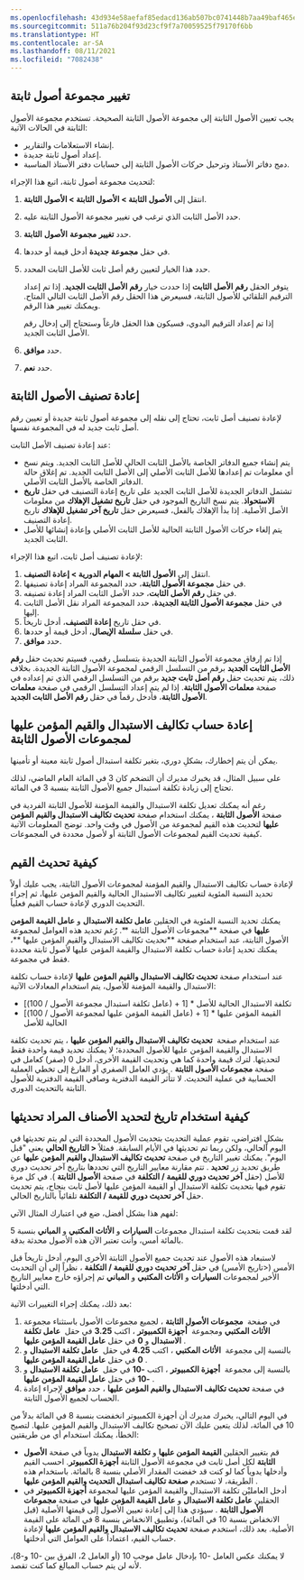 ```yaml
---
ms.openlocfilehash: 43d934e58aefaf85edacd136ab507bc0741448b7aa49baf465e79876879b6ad1
ms.sourcegitcommit: 511a76b204f93d23cf9f7a70059525f79170f6bb
ms.translationtype: HT
ms.contentlocale: ar-SA
ms.lasthandoff: 08/11/2021
ms.locfileid: "7082438"
---
```

## <a name="change-a-fixed-asset-group"></a>تغيير مجموعة أصول ثابتة

يجب تعيين الأصول الثابتة إلى مجموعة الأصول الثابتة الصحيحة. تستخدم مجموعة الأصول الثابتة في الحالات الآتية:

-   إنشاء الاستعلامات والتقارير.
-   إعداد أصول ثابتة جديدة.
-   دمج دفاتر الأستاذ وترحيل حركات الأصول الثابتة إلى حسابات دفتر الأستاذ المناسبة.

لتحديث مجموعة أصول ثابتة، اتبع هذا الإجراء:

1.  انتقل إلى **الأصول الثابتة > الأصول الثابتة > الأصول الثابتة**.
2.  حدد الأصل الثابت الذي ترغب في تغيير مجموعة الأصول الثابتة عليه.
3.  حدد **تغيير** **مجموعة** **الأصول** **الثابتة**.
4.  في حقل **مجموعة** **جديدة** أدخل قيمة أو حددها.
5.  حدد هذا الخيار لتعيين رقم أصل ثابت للأصل الثابت المحدد.

    يتوفر الحقل **رقم الأصل الثابت** إذا حددت خيار **رقم الأصل الثابت الجديد**. إذا تم إعداد الترقيم التلقائي للأصول الثابتة، فسيعرض هذا الحقل رقم الأصل الثابت التالي المتاح. ويمكنك تغيير هذا الرقم.

    إذا تم إعداد الترقيم اليدوي، فسيكون هذا الحقل فارغاً وستحتاج إلى إدخال رقم الأصل الثابت الجديد.
6.  حدد **موافق**.
7.  حدد **نعم**.

## <a name="reclassify-fixed-assets"></a>إعادة تصنيف الأصول الثابتة

لإعادة تصنيف أصل ثابت، تحتاج إلى نقله إلى مجموعة أصول ثابتة جديدة أو تعيين رقم أصل ثابت جديد له في المجموعة نفسها.

عند إعادة تصنيف الأصل الثابت:

-   يتم إنشاء جميع الدفاتر الخاصة بالأصل الثابت الحالي للأصل الثابت الجديد. ويتم نسخ أي معلومات تم إعدادها للأصل الثابت الأصلي إلى الأصل الثابت الجديد. تم إغلاق حالة الدفاتر الخاصة بالأصل الثابت الأصلي.
-   تشتمل الدفاتر الجديدة للأصل الثابت الجديد على تاريخ إعادة التصنيف في حقل **تاريخ الاستحواذ**. يتم نسخ التاريخ الموجود في حقل **تاريخ تشغيل الإهلاك** من معلومات الأصل الأصلية. إذا بدأ الإهلاك بالفعل، فسيعرض حقل **تاريخ آخر تشغيل للإهلاك** تاريخ إعادة التصنيف.
-   يتم إلغاء حركات الأصول الثابتة الحالية للأصل الثابت الأصلي وإعادة إنشائها للأصل الثابت الجديد.

لإعادة تصنيف أصل ثابت، اتبع هذا الإجراء:

1.  انتقل إلى **الأصول الثابتة > المهام الدورية > إعادة التصنيف**.
2.  في حقل **مجموعة الأصول الثابتة**، حدد المجموعة المراد إعادة تصنيفها.
3.  في حقل **رقم الأصل الثابت**، حدد الأصل الثابت المراد إعادة تصنيفه.
4.  في حقل **مجموعة الأصول الثابتة الجديدة**، حدد المجموعة المراد نقل الأصل الثابت إليها.
1.  في حقل تاريخ **إعادة التصنيف**، أدخل تاريخاً.
2.  في حقل **سلسلة** **الإيصال**، أدخل قيمة أو حددها.
3.  حدد **موافق**.

إذا تم إرفاق مجموعة الأصول الثابتة الجديدة بتسلسل رقمي، فسيتم تحديث حقل **رقم الأصل الثابت الجديد** برقم من التسلسل الرقمي لمجموعة الأصول الثابتة الجديدة. بخلاف ذلك، يتم تحديث حقل **رقم أصل ثابت جديد** برقم من التسلسل الرقمي الذي تم إعداده في صفحة **معلمات الأصول الثابتة**. إذا لم يتم إعداد التسلسل الرقمي في صفحة **معلمات الأصول الثابتة**، فأدخل رقماً في حقل **رقم الأصل الثابت الجديد**.

## <a name="recalculate-replacement-costs-and-insured-values-for-fixed-asset-groups"></a>إعادة حساب تكاليف الاستبدال والقيم المؤمن عليها لمجموعات الأصول الثابتة

يمكن أن يتم إخطارك، بشكلِ دوري، بتغير تكلفة استبدال أصول ثابتة معينة أو تأمينها.

على سبيل المثال، قد يخبرك مديرك أن التضخم كان 3 في المائة العام الماضي، لذلك تحتاج إلى زيادة تكلفة استبدال جميع الأصول الثابتة بنسبة 3 في المائة.

رغم أنه يمكنك تعديل تكلفة الاستبدال والقيمة المؤمنة للأصول الثابتة الفردية في صفحة **الأصول الثابتة** ، يمكنك استخدام صفحة **تحديث تكاليف الاستبدال والقيم المؤمن عليها** لتحديث هذه القيم لمجموعة من الأصول في وقت واحد. توضح المعلومات الآتية كيفية تحديث القيم لمجموعات الأصول الثابتة أو لأصول محددة في المجموعات.

## <a name="how-values-are-updated"></a>كيفية تحديث القيم

لإعادة حساب تكاليف الاستبدال والقيم المؤمنة لمجموعات الأصول الثابتة، يجب عليك أولاً تحديد النسبة المئوية لتغيير تكاليف الاستبدال الحالية والقيم المؤمن عليها، ثم إجراء التحديث الدوري لإعادة حساب القيم فعلياً.

يمكنك تحديد النسبة المئوية في الحقلين **عامل تكلفة الاستبدال** و **عامل القيمة المؤمن عليها** في صفحة **مجموعات الأصول الثابتة **. رُغم تحديد هذه العوامل لمجموعة الأصول الثابتة، عند استخدام صفحة **تحديث تكاليف الاستبدال والقيم المؤمن عليها **، يمكنك تحديد إعادة حساب تكلفة الاستبدال والقيمة المؤمن عليها لأصول ثابتة محددة فقط في مجموعة.

عند استخدام صفحة **تحديث تكاليف الاستبدال والقيم المؤمن عليها** لإعادة حساب تكلفة الاستبدال والقيمة المؤمنة للأصول، يتم استخدام المعادلات الآتية:

-   [(عامل تكلفة استبدال مجموعة الأصول / 100) + 1] * تكلفة الاستبدال الحالية للأصل
-   [(عامل القيمة المؤمن عليها لمجموعة الأصول / 100) + 1] * القيمة المؤمن عليها الحالية للأصل

عند استخدام صفحة  **تحديث تكاليف الاستبدال والقيم المؤمن عليها** ، يتم تحديث تكلفة الاستبدال والقيمة المؤمن عليها للأصول المحددة؛ لا يمكنك تحديد قيمة واحدة فقط لتحديثها. لترك قيمة واحدة كما هي وتحديث القيمة الأخرى، أدخل 0 (صفر) كعامل في صفحة **مجموعات الأصول الثابتة** . يؤدي العامل الصفري أو الفارغ إلى تخطي العملية الحسابية في عملية التحديث. لا تتأثر القيمة الدفترية وصافي القيمة الدفترية للأصول الثابتة بالتحديث الدوري.

## <a name="how-to-use-a-date-to-select-which-items-to-update"></a>كيفية استخدام تاريخ لتحديد الأصناف المراد تحديثها

بشكلٍ افتراضي، تقوم عملية التحديث بتحديث الأصول المحددة التي لم يتم تحديثها في اليوم الحالي، ولكن ربما تم تحديثها في الأيام السابقة. فمثلاً **< التاريخ الحالي** يعني "قبل اليوم". يمكنك تغيير التاريخ في صفحة **تحديث تكاليف الاستبدال والقيم المؤمن عليها** عن طريق تحديد زر **تحديد** . تتم مقارنة معايير التاريخ التي تحددها بتاريخ آخر تحديث دوري للأصل (حقل **آخر تحديث دوري للقيمة / التكلفة** في صفحة **الأصول الثابتة** ). في كل مرة تقوم فيها بتحديث تكلفة الاستبدال أو القيمة المؤمن عليها لأصل ثابت بنجاح، يتم تحديث حقل **آخر تحديث دوري للقيمة / التكلفة** تلقائياً بالتاريخ الحالي.

لفهم هذا بشكل أفضل، ضع في اعتبارك المثال الآتي:

لقد قمت بتحديث تكلفة استبدال مجموعات **السيارات** و **الأثاث المكتبي** و **المباني** بنسبة 5 بالمائة أمس، وأنت تعتبر الآن هذه الأصول محدثة بدقة.

لاستبعاد هذه الأصول عند تحديث جميع الأصول الثابتة الأخرى اليوم، أدخل تاريخاً قبل الأمس (<تاريخ الأمس) في حقل **آخر تحديث دوري للقيمة / التكلفة** ، نظراً إلى أن التحديث الأخير لمجموعات **السيارات** و **الأثاث المكتبي** و **المباني** تم إجراؤه خارج معايير التاريخ التي أدخلتها.

بعد ذلك، يمكنك إجراء التغييرات الآتية:

1.  في صفحة  **مجموعات الأصول الثابتة** ، لجميع مجموعات الأصول باستثناء مجموعة  **الأثاث المكتبي** ومجموعة  **أجهزة الكمبيوتر** ، اكتب **3.25** في حقل  **عامل تكلفة الاستبدال** و **0** في حقل **عامل القيمة المؤمن عليها** .
2.  بالنسبة إلى مجموعة  **الأثاث المكتبي** ، اكتب **4.25** في حقل  **عامل تكلفة الاستبدال** و **0** في حقل **عامل القيمة المؤمن عليها** .
3.  بالنسبة إلى مجموعة  **أجهزة الكمبيوتر** ، اكتب **-10** في حقل  **عامل تكلفة الاستبدال** و **-10** في حقل **عامل القيمة المؤمن عليها** .
4.  في صفحة **تحديث تكاليف الاستبدال والقيم المؤمن عليها** ، حدد **موافق** لإجراء إعادة الحساب لجميع الأصول الثابتة.

في اليوم التالي، يخبرك مديرك أن أجهزة الكمبيوتر انخفضت بنسبة 8 في المائة بدلاً من 10 في المائة، لذلك يتعين عليك الآن تصحيح تكاليف الاستبدال والقيم المؤمن عليها. لتصيح الخطأ، يمكنك استخدام أي من طريقتين:

-   قم بتغيير الحقلين **القيمة المؤمن عليها** و **تكلفة الاستبدال** يدوياً في صفحة **الأصول الثابتة** لكل أصل ثابت في مجموعة الأصول الثابتة **أجهزة الكمبيوتر**. احسب القيم وأدخلها يدوياً كما لو كنت قد خفضت المقدار الأصلي بنسبة 8 بالمائة. باستخدام هذه الطريقة، لا تستخدم **صفحة تكاليف استبدال التحديث والقيم المؤمن عليها** .
-   أدخل العامليْن تكلفة الاستبدال والقيمة المؤمن عليها لمجموعة **أجهزة الكمبيوتر** في الحقلين **عامل تكلفة الاستبدال** و **عامل القيمة المؤمن عليها** في صفحة **مجموعات الأصول الثابتة** . سيؤدي هذا إلى إعادة تعيين الأصول إلى قيمتها الأصلية (قبل الانخفاض بنسبة 10 في المائة)، وتطبيق الانخفاض بنسبة 8 في المائة على القيمة الأصلية. بعد ذلك، استخدم صفحة **تحديث تكاليف الاستبدال والقيم المؤمن عليها** لإعادة حساب القيم، اعتماداً على العوامل التي أدخلتها.

لا يمكنك عكس العامل -10 بإدخال عامل موجب 10 (أو العامل 2، الفرق بين -10 و-8)، لأنه لن يتم حساب المبالغ كما كنت تقصد.
